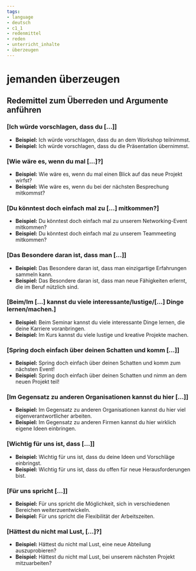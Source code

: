 ```yaml
---
tags:
- language
- deutsch
- c1_1
- redenmittel
- reden
- unterricht_inhalte
- überzeugen
---
```


# jemanden überzeugen

## Redemittel zum Überreden und Argumente anführen

### [Ich würde vorschlagen, dass du [...]]

- __Beispiel:__ Ich würde vorschlagen, dass du an dem Workshop teilnimmst.
- __Beispiel:__ Ich würde vorschlagen, dass du die Präsentation übernimmst.

### [Wie wäre es, wenn du mal [...]?]

- __Beispiel:__ Wie wäre es, wenn du mal einen Blick auf das neue Projekt wirfst?
- __Beispiel:__ Wie wäre es, wenn du bei der nächsten Besprechung mitkommst?

### [Du könntest doch einfach mal zu [...] mitkommen?]

- __Beispiel:__ Du könntest doch einfach mal zu unserem Networking-Event mitkommen?
- __Beispiel:__ Du könntest doch einfach mal zu unserem Teammeeting mitkommen?

### [Das Besondere daran ist, dass man [...]]

- __Beispiel:__ Das Besondere daran ist, dass man einzigartige Erfahrungen sammeln kann.
- __Beispiel:__ Das Besondere daran ist, dass man neue Fähigkeiten erlernt, die im Beruf nützlich sind.

### [Beim/Im [...] kannst du viele interessante/lustige/[...] Dinge lernen/machen.]

- __Beispiel:__ Beim Seminar kannst du viele interessante Dinge lernen, die deine Karriere voranbringen.
- __Beispiel:__ Im Kurs kannst du viele lustige und kreative Projekte machen.

### [Spring doch einfach über deinen Schatten und komm [...]]

- __Beispiel:__ Spring doch einfach über deinen Schatten und komm zum nächsten Event!
- __Beispiel:__ Spring doch einfach über deinen Schatten und nimm an dem neuen Projekt teil!

### [Im Gegensatz zu anderen Organisationen kannst du hier [...]]

- __Beispiel:__ Im Gegensatz zu anderen Organisationen kannst du hier viel eigenverantwortlicher arbeiten.
- __Beispiel:__ Im Gegensatz zu anderen Firmen kannst du hier wirklich eigene Ideen einbringen.

### [Wichtig für uns ist, dass [...]]

- __Beispiel:__ Wichtig für uns ist, dass du deine Ideen und Vorschläge einbringst.
- __Beispiel:__ Wichtig für uns ist, dass du offen für neue Herausforderungen bist.

### [Für uns spricht [...]]

- __Beispiel:__ Für uns spricht die Möglichkeit, sich in verschiedenen Bereichen weiterzuentwickeln.
- __Beispiel:__ Für uns spricht die Flexibilität der Arbeitszeiten.

### [Hättest du nicht mal Lust, [...]?]

- __Beispiel:__ Hättest du nicht mal Lust, eine neue Abteilung auszuprobieren?
- __Beispiel:__ Hättest du nicht mal Lust, bei unserem nächsten Projekt mitzuarbeiten?

